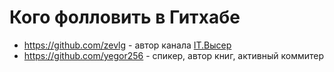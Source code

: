 # Кого фолловить в Гитхабе

- https://github.com/zevlg - автор канала [IT.Высер](https://www.youtube.com/channel/UC9hBi-d-CKFU55XRd1JP3LA)
- https://github.com/yegor256 - спикер, автор книг, активный коммитер